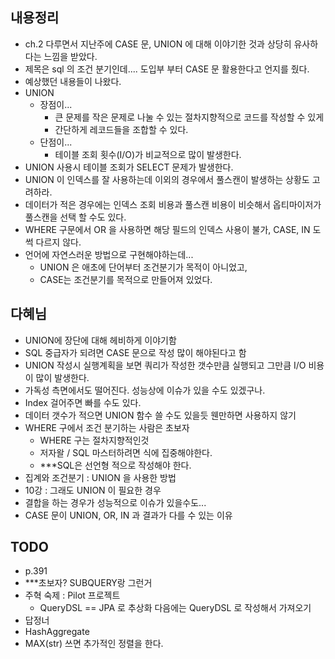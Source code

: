 ## 내용정리

- ch.2 다루면서 지난주에 CASE 문, UNION 에 대해 이야기한 것과 상당히 유사하다는 느낌을 받았다.
- 제목은 sql 의 조건 분기인데.... 도입부 부터 CASE 문 활용한다고 언지를 줬다.
- 예상했던 내용들이 나왔다.
- UNION
	- 장점이...
		- 큰 문제를 작은 문제로 나눌 수 있는 절차지향적으로 코드를 작성할 수 있게
		- 간단하게 레코드들을 조합할 수 있다.
	- 단점이...
		- 테이블 조회 횟수\(I/O)가 비교적으로 많이 발생한다.
- UNION 사용시 테이블 조회가 SELECT 문제가 발생한다.
- UNION 이 인덱스를 잘 사용하는데 이외의 경우에서 풀스캔이 발생하는 상황도 고려하라.
- 데이터가 적은 경우에는 인덱스 조회 비용과 풀스캔 비용이 비슷해서 옵티마이저가 풀스캔을 선택 할 수도 있다.
- WHERE 구문에서 OR 을 사용하면 해당 필드의 인덱스 사용이 불가, CASE, IN 도 썩 다르지 않다.
- 언어에 자연스러운 방법으로 구현해야하는데...
	- UNION 은 애초에 단어부터 조건분기가 목적이 아니었고,
	- CASE는 조건분기를 목적으로 만들어져 있었다.

## 다혜님

- UNION에 장단에 대해 헤비하게 이야기함
- SQL 중급자가 되려면 CASE 문으로 작성 많이 해야된다고 함
- UNION 작성시 실행계획을 보면 쿼리가 작성한 갯수만큼 실행되고 그만큼 I/O 비용이 많이 발생한다.
- 가독성 측면에서도 떨어진다. 성능상에 이슈가 있을 수도 있겠구나.
- Index 걸어주면 빠를 수도 있다.
- 데이터 갯수가 적으면 UNION 함수 쓸 수도 있을듯 웬만하면 사용하지 않기
- WHERE 구에서 조건 분기하는 사람은 초보자
	- WHERE 구는 절차지향적인것
	- 저자왈 / SQL 마스터하려면 식에 집중해야한다.
	- ***SQL은 선언형 적으로 작성해야 한다.
- 집계와 조건분기 : UNION 을 사용한 방법
- 10강 : 그래도 UNION 이 필요한 경우
- 결합을 하는 경우가 성능적으로 이슈가 있을수도...
- CASE 문이 UNION, OR, IN 과 결과가 다를 수 있는 이유

## TODO

- p.391
- ***초보자? SUBQUERY랑 그런거
- 주혁 숙제 : Pilot 프로젝트
	- QueryDSL == JPA 로 추상화 다음에는 QueryDSL 로 작성해서 가져오기
- 답정너
- HashAggregate
- MAX\(str) 쓰면 추가적인 정렬을 한다.
